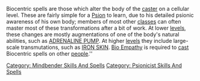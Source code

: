 Biocentric spells are those which alter the body of the
[caster](Cast.md "wikilink") on a cellular level. These are fairly
simple for a [Psion](:Category:_Psionicists.md "wikilink") to learn, due
to his detailed psionic awareness of his own body; members of most other
[classes](:Category:_Classes.md "wikilink") can often master most of
these transformations after a bit of work. At lower
[levels](Level.md "wikilink"), these changes are mostly augmentations of
one of the body's natural abilities, such as [ADRENALINE
PUMP](Adrenaline_Pump.md "wikilink"). At higher
[levels](Level.md "wikilink") they include large-scale transmutations,
such as [IRON SKIN](Iron_Skin.md "wikilink"). [Bio
Empathy](Bio_Empathy.md "wikilink") is required to
[cast](Cast.md "wikilink") Biocentric spells on other
[people](:Category:_Characters.md "wikilink").''

[Category: Mindbender Skills And
Spells](Category:_Mindbender_Skills_And_Spells "wikilink") [Category:
Psionicist Skills And
Spells](Category:_Psionicist_Skills_And_Spells "wikilink")
